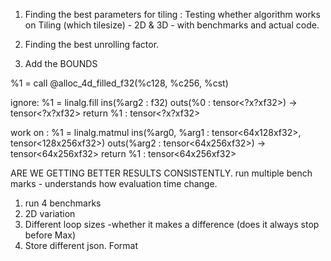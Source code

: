1. Finding the best parameters for tiling : Testing whether algorithm works on Tiling (which tilesize) - 2D & 3D - with benchmarks and actual code. 
2. Finding the best unrolling factor. 


3. Add the BOUNDS


 %1 = call @alloc_4d_filled_f32(%c128, %c256, %cst) 


 ignore:
  %1 = linalg.fill ins(%arg2 : f32) outs(%0 : tensor<?x?xf32>) -> tensor<?x?xf32>
    return %1 : tensor<?x?xf32>


work on :
 %1 = linalg.matmul ins(%arg0, %arg1 : tensor<64x128xf32>, tensor<128x256xf32>) outs(%arg2 : tensor<64x256xf32>) -> tensor<64x256xf32>
    return %1 : tensor<64x256xf32>


ARE WE GETTING BETTER RESULTS CONSISTENTLY. 
run multiple bench marks - understands how evaluation time change. 

1. run  4 benchmarks 
2. 2D variation
3. Different loop sizes -whether it makes a difference (does it always stop before Max)
4. Store different json. Format